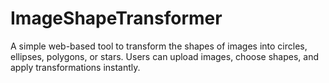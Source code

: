 # ImageShapeTransformer
A simple web-based tool to transform the shapes of images into circles, ellipses, polygons, or stars. Users can upload images, choose shapes, and apply transformations instantly.
